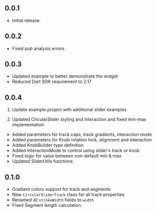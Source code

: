 ## 0.0.1

* Initial release.

## 0.0.2

* Fixed pub analysis errors.

## 0.0.3

* Updated example to better demonstrate the widget
* Reduced Dart SDK requirement to 2.17

## 0.0.4

1. Update example project with additional slider examples

2. Updated CircularSlider styling and interaction and fixed min-max implementation

- Added parameters for track caps, track gradients, interaction mode
- Added parameters for Knob rotation lock, alignment and interaction
- Added KnobBuilder type definition
- Added InteractionMode to control using slider's track or knob
- Fixed logic for value between non-default min & max
- Updated SliderUtils functions

## 0.1.0

* Gradient colors support for track and segments
* New `CircularSliderTrack` class for all track properties
* Renamed all `strokeWidth` fields to `width`
* Fixed Segment length calculation